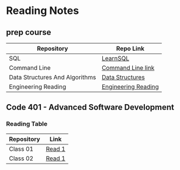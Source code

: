 # Reading Notes
## prep course

| Repository  |     Repo Link    |
| ----------- | ----------- |
|    SQL      |[LearnSQL](https://github.com/saifobe/reading-notes/blob/main/ReadNotes/prep/sql.md)|
|    Command Line      |[Command Line link](https://github.com/saifobe/reading-notes/blob/main/ReadNotes/prep/Terminal.md)|
|    Data Structures And Algorithms     |[Data Structures](https://github.com/saifobe/reading-notes/blob/main/ReadNotes/prep/DataStructuresAndAlgorithms.md)|
|    Engineering Reading    |[Engineering Reading](https://github.com/saifobe/reading-notes/blob/main/ReadNotes/prep/Engineering%20Reading.md)|


## Code 401 - Advanced Software Development

### Reading Table 

| Repository  |     Link    |
| ----------- | ----------- |
|    Class 01   |  [Read 1](https://github.com/saifobe/reading-notes/blob/main/ReadNotes/ReadClass01.md ) |
| Class 02    |   [Read 1](https://github.com/saifobe/reading-notes/blob/main/ReadNotes/ReadClass02.md)   |